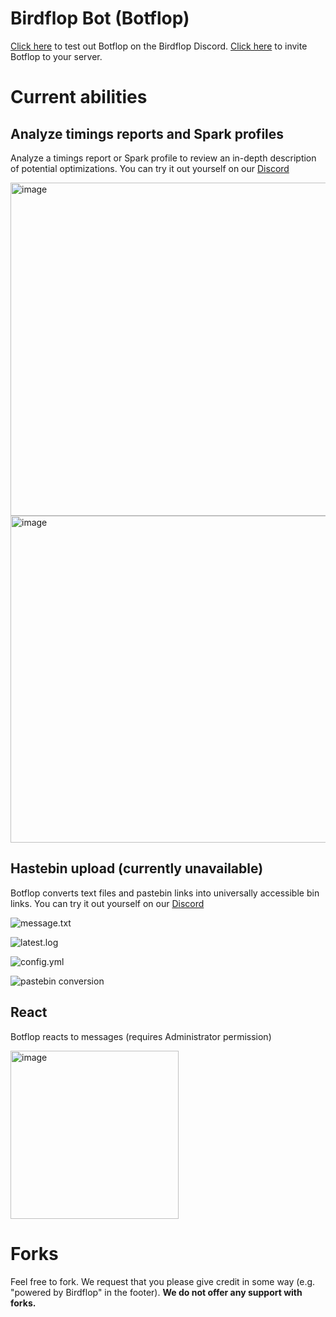 # Birdflop Bot (Botflop)
[Click here](https://discord.gg/zsz3PzT) to test out Botflop on the Birdflop Discord.
[Click here](https://discord.com/api/oauth2/authorize?client_id=787929894616825867&permissions=0&scope=bot) to invite Botflop to your server.

# Current abilities
## Analyze timings reports and Spark profiles
Analyze a timings report or Spark profile to review an in-depth description of potential optimizations. You can try it out yourself on our [Discord](https://discord.gg/zsz3PzT)

<img width="533" alt="image" src="https://user-images.githubusercontent.com/43528123/215833902-2ba4edcf-014b-41ea-8db5-e55e4218160a.png">

<img width="523" alt="image" src="https://user-images.githubusercontent.com/43528123/215834126-f26546f8-a3c2-4a11-982e-bd20d9aca9ef.png">

## Hastebin upload (currently unavailable)
Botflop converts text files and pastebin links into universally accessible bin links. You can try it out yourself on our [Discord](https://discord.gg/zsz3PzT)

![message.txt](https://i.imgur.com/Q6WIAxp.png)

![latest.log](https://i.imgur.com/Iqao6Yp.png)

![config.yml](https://i.imgur.com/bl9YqK9.png)

![pastebin conversion](https://user-images.githubusercontent.com/43528123/148110058-d25cd65e-bc38-404a-a42e-278a74249474.png)

## React
Botflop reacts to messages (requires Administrator permission)

<img width="269" alt="image" src="https://user-images.githubusercontent.com/43528123/215834368-631d9a04-24fc-4026-a6ae-04bfc87be142.png">

# Forks
Feel free to fork. We request that you please give credit in some way (e.g. "powered by Birdflop" in the footer). **We do not offer any support with forks.**
